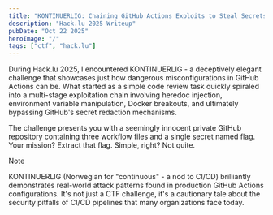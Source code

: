 ```yaml
---
title: "KONTINUERLIG: Chaining GitHub Actions Exploits to Steal Secrets - Hack.lu 2025 Writeup"
description: "Hack.lu 2025 Writeup"
pubDate: "Oct 22 2025"
heroImage: "/"
tags: ["ctf", "hack.lu"]
---
```


During Hack.lu 2025, I encountered KONTINUERLIG - a deceptively elegant challenge that showcases just how dangerous misconfigurations in GitHub Actions can be. What started as a simple code review task quickly spiraled into a multi-stage exploitation chain involving heredoc injection, environment variable manipulation, Docker breakouts, and ultimately bypassing GitHub's secret redaction mechanisms.

The challenge presents you with a seemingly innocent private GitHub repository containing three workflow files and a single secret named flag. Your mission? Extract that flag. Simple, right? Not quite.

> [!NOTE]
> KONTINUERLIG (Norwegian for "continuous" - a nod to CI/CD) brilliantly demonstrates real-world attack patterns found in production GitHub Actions configurations. It's not just a CTF challenge, it's a cautionary tale about the security pitfalls of CI/CD pipelines that many organizations face today.
